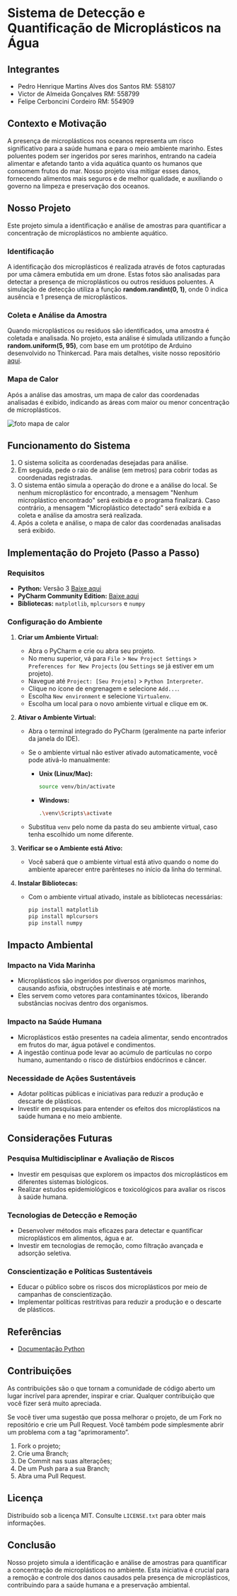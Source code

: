 # Sistema de Detecção e Quantificação de Microplásticos na Água

## Integrantes
- Pedro Henrique Martins Alves dos Santos RM: 558107
- Victor de Almeida Gonçalves RM: 558799
- Felipe Cerboncini Cordeiro RM: 554909

## Contexto e Motivação
A presença de microplásticos nos oceanos representa um risco significativo para a saúde humana e para o meio ambiente marinho. Estes poluentes podem ser ingeridos por seres marinhos, entrando na cadeia alimentar e afetando tanto a vida aquática quanto os humanos que consomem frutos do mar. Nosso projeto visa mitigar esses danos, fornecendo alimentos mais seguros e de melhor qualidade, e auxiliando o governo na limpeza e preservação dos oceanos.

## Nosso Projeto
Este projeto simula a identificação e análise de amostras para quantificar a concentração de microplásticos no ambiente aquático.

### Identificação
A identificação dos microplásticos é realizada através de fotos capturadas por uma câmera embutida em um drone. Estas fotos são analisadas para detectar a presença de microplásticos ou outros resíduos poluentes. A simulação de detecção utiliza a função **random.randint(0, 1)**, onde 0 indica ausência e 1 presença de microplásticos.

### Coleta e Análise da Amostra
Quando microplásticos ou resíduos são identificados, uma amostra é coletada e analisada. No projeto, esta análise é simulada utilizando a função **random.uniform(5, 95)**, com base em um protótipo de Arduino desenvolvido no Thinkercad. Para mais detalhes, visite nosso repositório [aqui](https://github.com/VictorAlgonca/GS-EdgeComputing).

### Mapa de Calor
Após a análise das amostras, um mapa de calor das coordenadas analisadas é exibido, indicando as áreas com maior ou menor concentração de microplásticos.

![foto mapa de calor](https://imgur.com/2GgJ89j.png)

## Funcionamento do Sistema

1. O sistema solicita as coordenadas desejadas para análise.
2. Em seguida, pede o raio de análise (em metros) para cobrir todas as coordenadas registradas.
3. O sistema então simula a operação do drone e a análise do local. Se nenhum microplástico for encontrado, a mensagem "Nenhum microplástico encontrado" será exibida e o programa finalizará. Caso contrário, a mensagem "Microplástico detectado" será exibida e a coleta e análise da amostra será realizada.
4. Após a coleta e análise, o mapa de calor das coordenadas analisadas será exibido.

## Implementação do Projeto (Passo a Passo)

### Requisitos
- **Python:** Versão 3 [Baixe aqui](https://www.python.org/ftp/python/3.12.4/python-3.12.4-amd64.exe)
- **PyCharm Community Edition:** [Baixe aqui](https://www.jetbrains.com/pt-br/pycharm/download/download-thanks.html?platform=windows)
- **Bibliotecas:** `matplotlib`, `mplcursors` e `numpy`

### Configuração do Ambiente

1. **Criar um Ambiente Virtual:**
   - Abra o PyCharm e crie ou abra seu projeto.
   - No menu superior, vá para `File` > `New Project Settings` > `Preferences for New Projects` (ou `Settings` se já estiver em um projeto).
   - Navegue até `Project: [Seu Projeto]` > `Python Interpreter`.
   - Clique no ícone de engrenagem e selecione `Add...`.
   - Escolha `New environment` e selecione `Virtualenv`.
   - Escolha um local para o novo ambiente virtual e clique em `OK`.

2. **Ativar o Ambiente Virtual:**
   - Abra o terminal integrado do PyCharm (geralmente na parte inferior da janela do IDE).
   - Se o ambiente virtual não estiver ativado automaticamente, você pode ativá-lo manualmente:

     - **Unix (Linux/Mac):**
       ```sh
       source venv/bin/activate
       ```

     - **Windows:**
       ```sh
       .\venv\Scripts\activate
       ```

   - Substitua `venv` pelo nome da pasta do seu ambiente virtual, caso tenha escolhido um nome diferente.

3. **Verificar se o Ambiente está Ativo:**
   - Você saberá que o ambiente virtual está ativo quando o nome do ambiente aparecer entre parênteses no início da linha do terminal.

4. **Instalar Bibliotecas:**
   - Com o ambiente virtual ativado, instale as bibliotecas necessárias:
     ```sh
     pip install matplotlib 
     pip install mplcursors
     pip install numpy
     ```

## Impacto Ambiental

### Impacto na Vida Marinha
- Microplásticos são ingeridos por diversos organismos marinhos, causando asfixia, obstruções intestinais e até morte.
- Eles servem como vetores para contaminantes tóxicos, liberando substâncias nocivas dentro dos organismos.

### Impacto na Saúde Humana
- Microplásticos estão presentes na cadeia alimentar, sendo encontrados em frutos do mar, água potável e condimentos.
- A ingestão contínua pode levar ao acúmulo de partículas no corpo humano, aumentando o risco de distúrbios endócrinos e câncer.

### Necessidade de Ações Sustentáveis
- Adotar políticas públicas e iniciativas para reduzir a produção e descarte de plásticos.
- Investir em pesquisas para entender os efeitos dos microplásticos na saúde humana e no meio ambiente.

## Considerações Futuras

### Pesquisa Multidisciplinar e Avaliação de Riscos
- Investir em pesquisas que explorem os impactos dos microplásticos em diferentes sistemas biológicos.
- Realizar estudos epidemiológicos e toxicológicos para avaliar os riscos à saúde humana.

### Tecnologias de Detecção e Remoção
- Desenvolver métodos mais eficazes para detectar e quantificar microplásticos em alimentos, água e ar.
- Investir em tecnologias de remoção, como filtração avançada e adsorção seletiva.

### Conscientização e Políticas Sustentáveis
- Educar o público sobre os riscos dos microplásticos por meio de campanhas de conscientização.
- Implementar políticas restritivas para reduzir a produção e o descarte de plásticos.

## Referências
- [Documentação Python](https://docs.python.org/)

## Contribuições
As contribuições são o que tornam a comunidade de código aberto um lugar incrível para aprender, inspirar e criar. Qualquer contribuição que você fizer será muito apreciada.

Se você tiver uma sugestão que possa melhorar o projeto, de um Fork no repositório e crie um Pull Request. Você também pode simplesmente abrir um problema com a tag “aprimoramento”. 

1. Fork o projeto;
2. Crie uma Branch;
3. De Commit nas suas alterações;
4. De um Push para a sua Branch;
5. Abra uma Pull Request.

## Licença
Distribuído sob a licença MIT. Consulte `LICENSE.txt` para obter mais informações.

## Conclusão
Nosso projeto simula a identificação e análise de amostras para quantificar a concentração de microplásticos no ambiente. Esta iniciativa é crucial para a remoção e controle dos danos causados pela presença de microplásticos, contribuindo para a saúde humana e a preservação ambiental.
